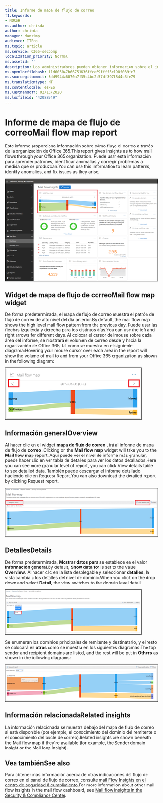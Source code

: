 ```yaml
---
title: Informe de mapa de flujo de correo
f1.keywords:
- NOCSH
ms.author: chrisda
author: chrisda
manager: dansimp
audience: ITPro
ms.topic: article
ms.service: O365-seccomp
localization_priority: Normal
ms.assetid: ''
description: Los administradores pueden obtener información sobre el informe de mapa de flujo de correo en el panel de flujo de correo en el centro de seguridad & cumplimiento.
ms.openlocfilehash: 11d605047b66751636ffce69ffff5c198f039fc7
ms.sourcegitcommit: 3dd9944a6070a7f35c4bc2b57df397f844c3fe79
ms.translationtype: MT
ms.contentlocale: es-ES
ms.lasthandoff: 02/15/2020
ms.locfileid: "42088549"
---
```

# <a name="mail-flow-map-report"></a><span data-ttu-id="c4396-103">Informe de mapa de flujo de correo</span><span class="sxs-lookup"><span data-stu-id="c4396-103">Mail flow map report</span></span>

<span data-ttu-id="c4396-104">Este informe proporciona información sobre cómo fluye el correo a través de la organización de Office 365.</span><span class="sxs-lookup"><span data-stu-id="c4396-104">This report gives insights as to how mail flows through your Office 365 organization.</span></span> <span data-ttu-id="c4396-105">Puede usar esta información para aprender patrones, identificar anomalías y corregir problemas a medida que se produzcan.</span><span class="sxs-lookup"><span data-stu-id="c4396-105">You can use this information to learn patterns, identify anomalies, and fix issues as they arise.</span></span>

![El informe de mapa de flujo de correo en el panel de flujo de correo en el centro de seguridad & cumplimiento](../../media/mail-flow-map-selected.png)

## <a name="mail-flow-map-widget"></a><span data-ttu-id="c4396-107">Widget de mapa de flujo de correo</span><span class="sxs-lookup"><span data-stu-id="c4396-107">Mail flow map widget</span></span>

<span data-ttu-id="c4396-108">De forma predeterminada, el mapa de flujo de correo muestra el patrón de flujo de correo de alto nivel del día anterior.</span><span class="sxs-lookup"><span data-stu-id="c4396-108">By default, the mail flow map shows the high level mail flow pattern from the previous day.</span></span> <span data-ttu-id="c4396-109">Puede usar las flechas izquierda y derecha para los distintos días.</span><span class="sxs-lookup"><span data-stu-id="c4396-109">You can use the left and right arrows for different days.</span></span> <span data-ttu-id="c4396-110">Al colocar el cursor del mouse sobre cada área del informe, se mostrará el volumen de correo desde y hacia la organización de Office 365, tal como se muestra en el siguiente diagrama:</span><span class="sxs-lookup"><span data-stu-id="c4396-110">Hovering your mouse cursor over each area in the report will show the volume of mail to and from your Office 365 organization as shown in the following diagram:</span></span>

![Flechas izquierda y derecha en el widget mapa de flujo de correo](../../media/mail-flow-map-widget.png)

## <a name="overview"></a><span data-ttu-id="c4396-112">Información general</span><span class="sxs-lookup"><span data-stu-id="c4396-112">Overview</span></span>

<span data-ttu-id="c4396-113">Al hacer clic en el widget **mapa de flujo de correo** , irá al informe de mapa de flujo de **correo** .</span><span class="sxs-lookup"><span data-stu-id="c4396-113">Clicking on the **Mail flow map** widget will take you to the **Mail flow map** report.</span></span> <span data-ttu-id="c4396-114">Aquí puede ver el nivel de informe más granular, puede hacer clic en ver tabla de detalles para ver los datos detallados.</span><span class="sxs-lookup"><span data-stu-id="c4396-114">Here you can see more granular level of report, you can click View details table to see detailed data.</span></span> <span data-ttu-id="c4396-115">También puede descargar el informe detallado haciendo clic en Request Report.</span><span class="sxs-lookup"><span data-stu-id="c4396-115">You can also download the detailed report by clicking Request report.</span></span>

![Vista general en el informe de mapa de flujo de correo](../../media/mail-flow-map-overview.png)

## <a name="details"></a><span data-ttu-id="c4396-117">Detalles</span><span class="sxs-lookup"><span data-stu-id="c4396-117">Details</span></span>

<span data-ttu-id="c4396-118">De forma predeterminada, **Mostrar datos para** se establece en el valor **información general**.</span><span class="sxs-lookup"><span data-stu-id="c4396-118">By default, **Show data for** is set to the value **Overview**.</span></span> <span data-ttu-id="c4396-119">Al hacer clic en la lista desplegable y seleccionar **detalles**, la vista cambia a los detalles del nivel de dominio.</span><span class="sxs-lookup"><span data-stu-id="c4396-119">When you click on the drop down and select **Detail**, the view switches to the domain level detail.</span></span>

![Seleccione detalle en Mostrar datos para en la vista de información general en el informe de mapa de flujo de correo](../../media/mail-flow-map-select-detail.png)

<span data-ttu-id="c4396-121">Se enumeran los dominios principales de remitente y destinatario, y el resto se colocará en **otros** como se muestra en los siguientes diagramas:</span><span class="sxs-lookup"><span data-stu-id="c4396-121">The top sender and recipient domains are listed, and the rest will be put in **Others** as shown in the following diagrams:</span></span>

![Vista de detalles en el informe de mapa de flujo de correo](../../media/mail-flow-map-detail.png)

## <a name="related-insights"></a><span data-ttu-id="c4396-123">Información relacionada</span><span class="sxs-lookup"><span data-stu-id="c4396-123">Related insights</span></span>

<span data-ttu-id="c4396-124">La información relacionada se muestra debajo del mapa de flujo de correo si está disponible (por ejemplo, el conocimiento del dominio del remitente o el conocimiento del bucle de correo).</span><span class="sxs-lookup"><span data-stu-id="c4396-124">Related insights are shown beneath the Mail flow map if they're available (for example, the Sender domain insight or the Mail loop insight).</span></span>

## <a name="see-also"></a><span data-ttu-id="c4396-125">Vea también</span><span class="sxs-lookup"><span data-stu-id="c4396-125">See also</span></span>

<span data-ttu-id="c4396-126">Para obtener más información acerca de otras indicaciones del flujo de correo en el panel de flujo de correo, consulte [mail Flow Insights en el centro de seguridad & cumplimiento](mail-flow-insights-v2.md).</span><span class="sxs-lookup"><span data-stu-id="c4396-126">For more information about other mail flow insights in the mail flow dashboard, see [Mail flow insights in the Security & Compliance Center](mail-flow-insights-v2.md).</span></span>
